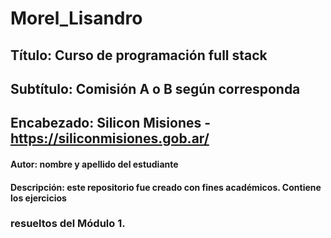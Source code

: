 # Morel_Lisandro
## Título: Curso de programación full stack
## Subtítulo: Comisión A o B según corresponda
## Encabezado: Silicon Misiones - https://siliconmisiones.gob.ar/ 
 #### Autor: nombre y apellido del estudiante 
 #### Descripción: este repositorio fue creado con fines académicos. Contiene los ejercicios 
### resueltos del Módulo 1.







